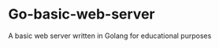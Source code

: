 Go-basic-web-server
===================

A basic web server written in Golang for educational purposes
